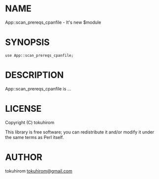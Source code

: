 # NAME

App::scan_prereqs_cpanfile - It's new $module

# SYNOPSIS

    use App::scan_prereqs_cpanfile;

# DESCRIPTION

App::scan_prereqs_cpanfile is ...

# LICENSE

Copyright (C) tokuhirom

This library is free software; you can redistribute it and/or modify
it under the same terms as Perl itself.

# AUTHOR

tokuhirom <tokuhirom@gmail.com>

